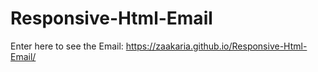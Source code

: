 # Responsive-Html-Email
Enter here to see the Email:
 https://zaakaria.github.io/Responsive-Html-Email/
